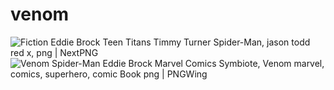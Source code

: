 # venom
<img src="https://n7.nextpng.com/sticker-png/613/616/sticker-png-venom-spider-man-eddie-brock-harry-osborn-symbiote-venom-eddie-brock.png" alt="Fiction Eddie Brock Teen Titans Timmy Turner Spider-Man, jason todd red x,  png | NextPNG"/>
<img src="https://w7.pngwing.com/pngs/391/208/png-transparent-venom-spider-man-eddie-brock-marvel-comics-symbiote-venom-marvel.png" alt="Venom Spider-Man Eddie Brock Marvel Comics Symbiote, Venom marvel, comics,  superhero, comic Book png | PNGWing"/>

